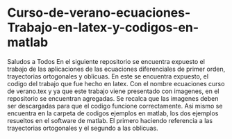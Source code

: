 # Curso-de-verano-ecuaciones-Trabajo-en-latex-y-codigos-en-matlab
Saludos a Todos En el siguiente repositorio se encuentra expuesto el trabajo de las aplicaciones de las ecuaciones diferenciales de primer orden, trayectorias ortogonales y oblicuas. En este se encuentra expuesto, el codigo del trabajo que fue hecho en latex. Con el nombre ecuaciones curso de verano.tex y ya que este trabajo viene presentado con imagenes, en el repositorio se encuentran agregadas. Se recalca que las imagenes deben ser descargadas para que el codigo funcione correctamente. Asi mismo se encuentra en la carpeta de codigos ejemplos en matlab, los dos ejemplos resueltos en el software de matlab. El primero haciendo referencia a las trayectorias ortogonales y el segundo a las oblicuas.

